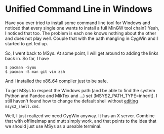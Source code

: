 Unified Command Line in Windows
===============================

Have you ever tried to install some command line tool for Windows and
noticed that every single one wants to install a full MinGW tool chain?
Yeah, I noticed that too.  The problem is each one knows nothing about
the other and does not play well.  Couple that with the path mangling in
CygWin and I started to get fed up.

So, I went back to MSys.  At some point, I will get around to adding the
links back in.  So far, I have

    $ pacman -Syuu
    $ pacman -S man git vim zsh

And I installed the x86_64 compiler just to be safe.

To get MSys to respect the Windows path (and be able to find the system
Python and Pandoc and MikTex and ...) set [MSYS2_PATH_TYPE=inherit].  I
still haven't found how to change the default shell without
[editing](shell) `msys2_shell.cmd`.

Well, I just realized we need CygWin anyway.  It has an X server.
Combine that with offlineimap and mutt simply work, and that points to
the idea that we should just use MSys as a useable terminal.

[var]: https://github.com/msys2/msys2.github.io/issues/20
[shell]: http://superuser.com/questions/961699/change-default-shell-on-msys2

